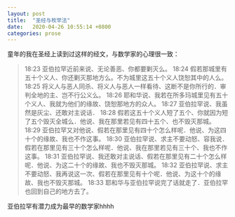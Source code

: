 ```yaml
---
layout: post
title:  "圣经与枚举法"
date:   2020-04-26 10:55:14 +0800
categories: prose
---
```


童年的我在圣经上读到过这样的经文，与数学家的心理很一致：

>18:23
亚伯拉罕近前来说、无论善恶、你都要剿灭么。 
18:24
假若那城里有五十个义人、你还剿灭那地方么。不为城里这五十个义人饶恕其中的人么。 
18:25
将义人与恶人同杀、将义人与恶人一样看待、这断不是你所行的．审判全地的主、岂不行公义么。 
18:26
耶和华说、我若在所多玛城里见有五十个义人、我就为他们的缘故、饶恕那地方的众人。 
18:27
亚伯拉罕说、我虽然是灰尘、还敢对主说话． 
18:28
假若这五十个义人短了五个、你就因为短了五个毁灭全城么．他说、我在那里若见有四十五个、也不毁灭那城。 
18:29
亚伯拉罕又对他说、假若在那里见有四十个怎么样呢．他说、为这四十个的缘故、我也不作这事。 
18:30
亚伯拉罕说、求主不要动怒、容我说．假若在那里见有三十个怎么样呢．他说、我在那里若见有三十个、我也不作这事。 
18:31
亚伯拉罕说、我还敢对主说话、假若在那里见有二十个怎么样呢．他说、为这二十个的缘故、我也不毁灭那城。 
18:32
亚伯拉罕说、求主不要动怒、我再说这一次、假若在那里见有十个呢．他说、为这十个的缘故、我也不毁灭那城。 
18:33
耶和华与亚伯拉罕说完了话就走了．亚伯拉罕也回到自己的地方去了。 

亚伯拉罕有潜力成为最早的数学家hhhh